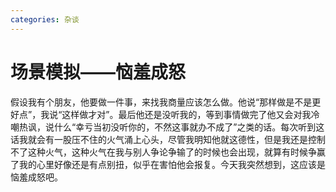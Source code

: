 ```yaml
---
categories: 杂谈
---
```


# 场景模拟——恼羞成怒

假设我有个朋友，他要做一件事，来找我商量应该怎么做。他说“那样做是不是更好点”，我说“这样做才对”。最后他还是没听我的，等到事情做完了他又会对我冷嘲热讽，说什么“幸亏当初没听你的，不然这事就办不成了”之类的话。每次听到这话我就会有一股压不住的火气涌上心头，尽管我明知他就这德性，但是我还是控制不了这种火气，这种火气在我与别人争论争输了的时候也会出现，就算有时候争赢了我的心里好像还是有点别扭，似乎在害怕他会报复。今天我突然想到，这应该是恼羞成怒吧。
